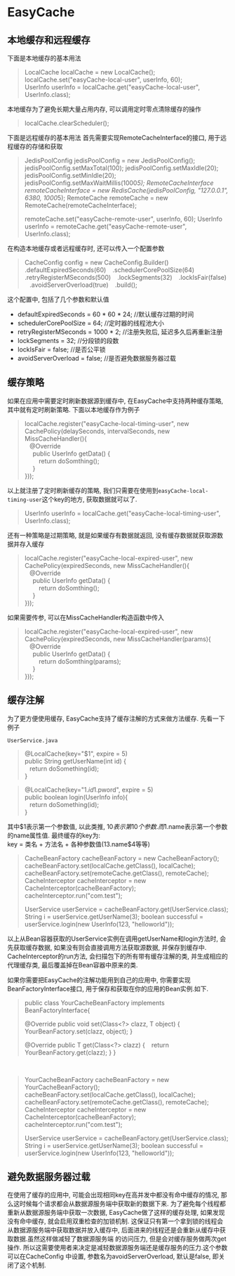 # EasyCache

## 本地缓存和远程缓存
下面是本地缓存的基本用法
> LocalCache localCache = new LocalCache();  
> localCache.set("easyCache-local-user", userInfo, 60);  
> UserInfo userInfo = localCache.get("easyCache-local-user", UserInfo.class);

本地缓存为了避免长期大量占用内存, 可以调用定时零点清除缓存的操作
> localCache.clearScheduler();

下面是远程缓存的基本用法
首先需要实现RemoteCacheInterface的接口, 用于远程缓存的存储和获取
> JedisPoolConfig jedisPoolConfig = new JedisPoolConfig();
> jedisPoolConfig.setMaxTotal(100);
> jedisPoolConfig.setMaxIdle(20);
> jedisPoolConfig.setMinIdle(20);
> jedisPoolConfig.setMaxWaitMillis(1000*5);
> RemoteCacheInterface remoteCacheInterface = new RedisCache(jedisPoolConfig, "127.0.0.1", 6380, 1000*5);
> RemoteCache remoteCache = new RemoteCache(remoteCacheInterface);
> 
> remoteCache.set("easyCache-remote-user", userInfo, 60);
> UserInfo userInfo = remoteCache.get("easyCache-remote-user", UserInfo.class);

在构造本地缓存或者远程缓存时, 还可以传入一个配置参数

> CacheConfig config = new CacheConfig.Builder()
> &ensp;                  .defaultExpiredSeconds(60)
> &ensp;                  .schedulerCorePoolSize(64)
> &ensp;                  .retryRegisterMSeconds(500)
> &ensp;                  .lockSegments(32)
> &ensp;                  .lockIsFair(false)
> &ensp;                  .avoidServerOverload(true)
> &ensp;                  .build();

这个配置中, 包括了几个参数和默认值

* defaultExpiredSeconds = 60 * 60 * 24;  //默认缓存过期的时间
* schedulerCorePoolSize = 64;   //定时器的线程池大小
* retryRegisterMSeconds = 1000 * 2;    //注册失败后, 延迟多久后再重新注册
* lockSegments = 32;    //分段锁的段数
* lockIsFair = false;   //是否公平锁
* avoidServerOverload = false;  //是否避免数据服务器过载


## 缓存策略
如果在应用中需要定时刷新数据源到缓存中, 在EasyCache中支持两种缓存策略, 其中就有定时刷新策略. 下面以本地缓存作为例子
> localCache.register("easyCache-local-timing-user", new CachePolicy(delaySeconds, intervalSeconds, new MissCacheHandler<UserInfo>(){    
> &ensp;    @Override  
> &emsp;    public UserInfo getData() {  
> &emsp;&emsp;  return doSomthing();  
> &emsp;    }  
> }));  

以上就注册了定时刷新缓存的策略, 我们只需要在使用到`easyCache-local-timing-user`这个key的地方, 获取数据就可以了.

> UserInfo userInfo = localCache.get("easyCache-local-timing-user", UserInfo.class);

还有一种策略是过期策略, 就是如果缓存有数据就返回, 没有缓存数据就获取源数据并存入缓存
> localCache.register("easyCache-local-expired-user", new CachePolicy(expiredSeconds, new  MissCacheHandler<UserInfo>(){  
> &ensp;    @Override  
> &emsp;    public UserInfo getData() {  
> &emsp;&emsp;  return doSomthing();  
> &emsp;    }  
> }));  

如果需要传参, 可以在MissCacheHandler构造函数中传入
> localCache.register("easyCache-local-expired-user", new CachePolicy(expiredSeconds, new  MissCacheHandler<UserInfo>(params){  
> &ensp;    @Override  
> &emsp;    public UserInfo getData() {  
> &emsp;&emsp;  return doSomthing(params);  
> &emsp;    }  
> }));    

## 缓存注解
为了更方便使用缓存, EasyCache支持了缓存注解的方式来做方法缓存. 先看一下例子

`UserService.java`  
> @LocalCache(key="$1", expire = 5)  
> public String getUserName(int id) {  
> &ensp;    return doSomething(id);  
> }  

> @LocalCache(key="$1.id$1.pword", expire = 5)  
> public boolean login(UserInfo info){  
> &ensp;    return doSomething(id);  
> }  

其中$1表示第一个参数值, 以此类推, $10表示第10个参数.而$1.name表示第一个参数的name属性值. 最终缓存的key为:  
key = 类名 + 方法名 + 各种参数值($1$3.name$4等等)

> CacheBeanFactory cacheBeanFactory = new CacheBeanFactory();
> cacheBeanFactory.set(localCache.getClass(), localCache);
> cacheBeanFactory.set(remoteCache.getClass(), remoteCache);
> CacheInterceptor cacheInterceptor = new CacheInterceptor(cacheBeanFactory);
> cacheInterceptor.run("com.test");
>
> UserService userService = cacheBeanFactory.get(UserService.class);
> String i = userService.getUserName(3);
> boolean successful = userService.login(new UserInfo(123, "helloworld"));

以上从Bean容器获取的UserService实例在调用getUserName和login方法时, 会先获取缓存数据, 如果没有则会直接调用方法获取源数据, 并保存到缓存中. 
CacheInterceptor的run方法, 会扫描包下的所有带有缓存注解的类, 并生成相应的代理缓存类, 最后覆盖掉在Bean容器中原来的类. 

如果你需要把EasyCache的注解功能用到自己的应用中, 你需要实现BeanFactoryInterface接口, 用于保存和获取在你的应用的Bean实例.如下.

> public class YourCacheBeanFactory implements BeanFactoryInterface{
>
> @Override
> public <T> void set(Class<?> clazz, T object) {
> &ensp;    YourBeanFactory.set(clazz, object);
> }
>
>  @Override
>  public <T> T get(Class<?> clazz) {
>  &ensp;   return YourBeanFactory.get(clazz);
>  }
>  }

&ensp;

> YourCacheBeanFactory cacheBeanFactory = new YourCacheBeanFactory();
> cacheBeanFactory.set(localCache.getClass(), localCache);
> cacheBeanFactory.set(remoteCache.getClass(), remoteCache);
> CacheInterceptor cacheInterceptor = new CacheInterceptor(cacheBeanFactory);
> cacheInterceptor.run("com.test");
>
> UserService userService = cacheBeanFactory.get(UserService.class);
> String i = userService.getUserName(3);
> boolean successful = userService.login(new UserInfo(123, "helloworld"));

## 避免数据服务器过载
在使用了缓存的应用中, 可能会出现相同key在高并发中都没有命中缓存的情况, 那么这时候每个请求都会从数据源服务端中获取新的数据下来.
为了避免每个线程都重新从数据源服务端中获取一次数据, EasyCache做了这样的缓存处理, 如果发现没有命中缓存, 就会启用双重检查的加锁机制.
这保证只有第一个拿到锁的线程会从数据源服务端中获取数据并放入缓存中, 后面进来的线程还是会重新从缓存中获取数据.虽然这样做减轻了数据源服务端
的访问压力, 但是会对缓存服务做两次get操作. 所以这需要使用者来决定是减轻数据源服务端还是缓存服务的压力.这个参数可以在CacheConfig
中设置, 参数名为avoidServerOverload, 默认是false, 即关闭了这个机制.




